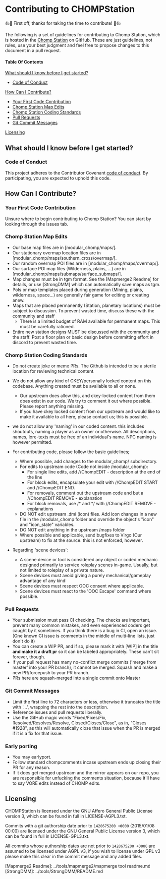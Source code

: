 # Contributing to CHOMPStation

:+1::tada: First off, thanks for taking the time to contribute! :tada::+1:

The following is a set of guidelines for contributing to Chomp Station, which is hosted in the [Chomp Station](https://github.com/CHOMPStation2/CHOMPStation2) on GitHub.
These are just guidelines, not rules, use your best judgment and feel free to propose changes to this document in a pull request.

#### Table Of Contents

[What should I know before I get started?](#what-should-i-know-before-i-get-started)
  * [Code of Conduct](#code-of-conduct)

[How Can I Contribute?](#how-can-i-contribute)
  * [Your First Code Contribution](#your-first-code-contribution)
  * [Chomp Station Map Edits](#chomp-station-map-edits)
  * [Chomp Station Coding Standards](#chomp-station-coding-standards)
  * [Pull Requests](#pull-requests)
  * [Git Commit Messages](#git-commit-messages)

[Licensing](#Licensing)


## What should I know before I get started?

### Code of Conduct

This project adheres to the Contributor Covenant [code of conduct](code_of_conduct.md).
By participating, you are expected to uphold this code.

## How Can I Contribute?

### Your First Code Contribution

Unsure where to begin contributing to Chomp Station? You can start by looking through the issues tab.

### Chomp Station Map Edits

* Our base map files are in [modular_chomp/maps/].
* Our stationary overmap location files are in [modular_chomp/maps/southern_cross/overmap/].
* Our random overmap POI files are in [modular_chomp/maps/overmap/].
* Our surface POI map files (Wilderness, plains, ...) are in [modular_chomp/maps/submaps/surface_submaps/].
* Map changes must be in tgm format. See the [Mapmerge2 Readme] for details, or use [StrongDMM] which can automatically save maps as tgm.
* PoIs or map templates placed during generation (Mining, plains, wilderness, space...) are generally fair game for editing or creating anew.
* Maps that are placed permanently (Station, planetary locations) must be subject to discussion. To prevent wasted time, discuss these with the community and staff
    * There is a limited budget of RAM available for permanent maps. This must be carefully rationed. 
* Entire new station designs MUST be discussed with the community and the staff. Post a floor plan or basic design before committing effort in discord to prevent wasted time. 

### Chomp Station Coding Standards

* Do not create joke or meme PRs. The Github is intended to be a sterile location for reviewing technical content.
* We do not allow any kind of CKEY/personally locked content on this codebase. Anything created must be available to all or none. 
    * Our upstream does allow this, and ckey-locked content from them does exist in our code. We try to comment it out where possible. Please report anything missing. 
    * If you have ckey locked content from our upstream and would like to make it available to all here, please contact us; this is possible. 
* we do not allow any 'naming' in our coded content. this includes shoutouts, naming a player as an owner or otherwise. All descriptions, names, lore-texts must be free of an individual's name. NPC naming is however permitted. 

* For contributing code, please follow the basic guidelines;
    * Where possible, add changes to the modular_chomp/ subdirectory.
    * For edits to upstream code (Code not inside /modular_chomp):
        * For single line edits, add //ChompEDIT - description at the end of the line
        * For block edits, encapsulate your edit with //ChompEDIT START and //ChompEDIT END. 
        * For removals, comment out the upstream code and but a //ChompEDIT REMOVE - explanation
        * For block removals, use /* and */ with //ChompEDIT REMOVE - explanations
    * DO NOT edit upstream .dmi (icon) files. Add icon changes in a new file in the /modular_chomp folder and override the object's "icon" and "icon_state" variables. 
    * DO NOT edit anything in the upstream /maps folder 
    * Where possible and applicable, send bugfixes to Virgo (Our upstream) to fix at the source. this is not enforced, however.

* Regarding 'scene devices':
    * A scene device or tool is considered any object or coded mechanic designed primarily to service roleplay scenes in-game. Usually, but not limited to roleplay of a private nature.
    * Scene devices must avoid giving a purely mechanical/gameplay advantage of any kind 
    * Scene devices must respect OOC consent where applicable.
    * Scene devices must react to the 'OOC Escape' command where possible. 


### Pull Requests

* Your submission must pass CI checking. The checks are important, prevent many common mistakes, and even experienced coders get caught by it sometimes. If you think there is a bug in CI, open an issue. (One known CI issue is comments in the middle of multi-line lists, just don't do it)
* You can create a WIP PR, and if so, please mark it with [WIP] in the title **and make it a draft pr** so it can be labeled appropriately. These can't sit forever, though.
* If your pull request has many no-conflict merge commits ('merge from master' into your PR branch), it cannot be merged. Squash and make a new PR/forcepush to your PR branch.
* PRs here are squash-merged into a single commit onto Master

### Git Commit Messages

* Limit the first line to 72 characters or less, otherwise it truncates the title with '...', wrapping the rest into the description.
* Reference issues and pull requests liberally.
* Use the GitHub magic words "Fixed/Fixes/Fix, Resolved/Resolves/Resolve, Closed/Closes/Close", as in, "Closes #1928", as this will automatically close that issue when the PR is merged if it is a fix for that issue.

### Early porting

* You may earlyport.
* Follow standard chompcomments incase upstream ends up closing their PR for any reason.
* If it does get merged upstream and the mirror appears on our repo, you are responsible for unfucking the comments situation, because it'll have to say VORE edits instead of CHOMP edits.

## Licensing
CHOMPStation is licensed under the GNU Affero General Public License version 3, which can be found in full in LICENSE-AGPL3.txt.

Commits with a git authorship date prior to `1420675200 +0000` (2015/01/08 00:00) are licensed under the GNU General Public License version 3, which can be found in full in LICENSE-GPL3.txt.

All commits whose authorship dates are not prior to `1420675200 +0000` are assumed to be licensed under AGPL v3, if you wish to license under GPL v3 please make this clear in the commit message and any added files.

[Mapmerge2 Readme]: ../tools/mapmerge2/mapmerge tool readme.md
[StrongDMM]: ../tools/StrongDMM/README.md

